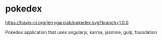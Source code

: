 # pokedex

https://travis-ci.org/jerrygarciab/pokedex.svg?branch=1.0.0

Pokedex application that uses angularjs, karma, jasmine, gulp, foundation
